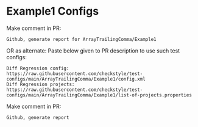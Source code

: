 # Example1 Configs
Make comment in PR:
```
Github, generate report for ArrayTrailingComma/Example1
```
OR as alternate:
Paste below given to PR description to use such test configs:
```
Diff Regression config: https://raw.githubusercontent.com/checkstyle/test-configs/main/ArrayTrailingComma/Example1/config.xml
Diff Regression projects: https://raw.githubusercontent.com/checkstyle/test-configs/main/ArrayTrailingComma/Example1/list-of-projects.properties
```
Make comment in PR:
```
Github, generate report
```
